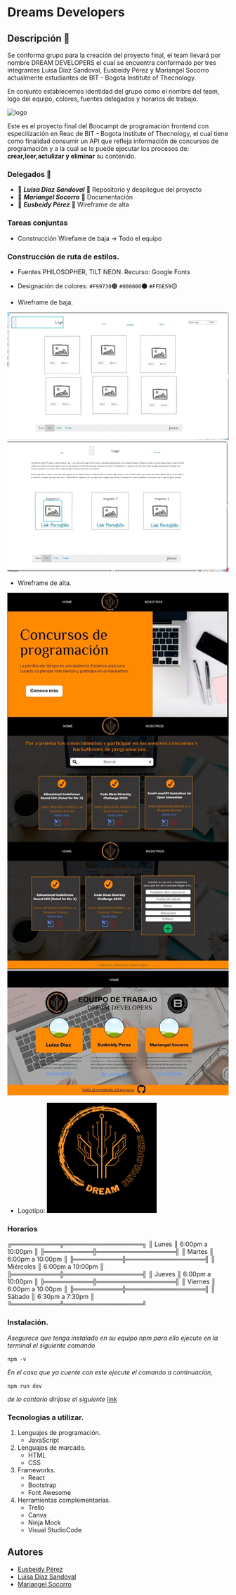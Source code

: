 
# Dreams Developers

## Descripción  :bookmark_tabs:

Se conforma grupo para la creación del proyecto final, el team llevará por nombre DREAM DEVELOPERS el cual se encuentra conformado por tres integrantes Luisa Díaz Sandoval, Eusbeidy Pérez y Mariangel Socorro actualmente estudiantes de BIT - Bogota Institute of Thecnology. 

En conjunto establecemos identidad del grupo como el nombre del team, logo del equipo, colores, fuentes delegados y horarios de trabajo. 

![logo](./src/img/logo.gif)

 Este es el proyecto final del Boocampt de programación frontend con especilización en Reac de BIT - Bogota Institute of Thecnology, el cual tiene como finalidad consumir un API que refleja información de concursos de programación y a la cual se le puede ejecutar los procesos de: **crear,leer,actulizar y eliminar** su contenido.  



### Delegados :busts_in_silhouette:
-  :dizzy: ***Luisa Díaz Sandoval***  :dizzy:  Repositorio y despliegue del proyecto 
-  :dizzy: ***Mariangel Socorro*** :dizzy: Documentación  
- :dizzy: ***Eusbeidy Pérez*** :dizzy:  Wireframe de alta  

### Tareas conjuntas
- Construcción Wirefame de baja -> Todo el equipo


### Construcción de ruta de estilos. 
- Fuentes PHILOSOPHER, TILT NEON.  Recurso: Google Fonts
- Designación de colores: 
`#F99730`:orange_circle:
`#000000`:black_circle:
`#FFDE59`:yellow_circle:

- Wireframe de baja. 

![Wireframe de baja](./src/img/w1.jpg "Wireframe de baja") 
![Wireframe de baja 2](./src/img/w2.jpg "Wireframe de alta")


- Wireframe de alta. 

![Wireframe de alta](./src/img/w3.jpg) 
![Wireframe de alta 2](./src/img/w4.jpg)


- Logotipo:
![logo](./src/img/logo.png )

### Horarios

╔═══════════╦══════════════════╗
║ Lunes     ║ 6:00pm a 10:00pm ║
╠═══════════╬══════════════════╣
║ Martes    ║ 6:00pm a 10:00pm ║
╠═══════════╬══════════════════╣
║ Miércoles ║ 6:00pm a 10:00pm ║
╠═══════════╬══════════════════╣
║ Jueves    ║ 6:00pm a 10:00pm ║
╠═══════════╬══════════════════╣
║ Viernes   ║ 6:00pm a 10:00pm ║
╠═══════════╬══════════════════╣
║ Sábado    ║ 6:30pm a 7:30pm  ║
╚═══════════╩══════════════════╝

### Instalación. 
_Asegurece que tenga instalado en su equipo npm para ello ejecute en la terminal el siguiente comando_
```
npm -v
```

_En el caso que ya cuente con este ejecute el comando a continuación,_ 
```
npm run dev
```
_de lo contario dirijase al siguiente_  [link](https://co.video.search.yahoo.com/search/video?fr=mcafee&ei=UTF-8&p=como+intalar+npm&type=E210CO91215G0#id=1&vid=e14ce88f632f4bcd22ceba395d2bb249&action=click)

### Tecnologías a utilizar. 
1. Lenguajes de programación.
    - JavaScript
2. Lenguajes de marcado. 
    - HTML
    - CSS
3. Frameworks.
    - React
    - Bootstrap
    - Font Awesome
4. Herramientas complementarias.
    - Trello 
    - Canva
    - Ninja Mock
    - Visual StudioCode
    


## Autores 

- [Eusbeidy Pérez](https://www.linkedin.com/in/eusbeidy-perez)
- [Luisa Díaz Sandoval](https://www.linkedin.com/in/lufe-diaz-s/)
- [Mariangel Socorro](https://www.linkedin.com/in/mariangelsocorro/)

